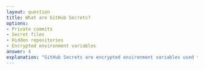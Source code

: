 ```yaml
---
layout: question
title: What are GitHub Secrets?
options:
- Private commits
- Secret files
- Hidden repositories
- Encrypted environment variables
answer: 4
explanation: "GitHub Secrets are encrypted environment variables used to store sensitive information for GitHub Actions workflows."
---
```


